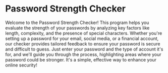 # Password Strength Checker
Welcome to the Password Strength Checker! This program helps you evaluate the strength of your passwords by analyzing key factors like length, complexity, and the presence of special characters. Whether you're setting up a password for your email, social media, or a financial account, our checker provides tailored feedback to ensure your password is secure and difficult to guess. Just enter your password and the type of account it's for, and we'll guide you through the process, highlighting areas where your password could be stronger. It's a simple, effective way to enhance your online security!
